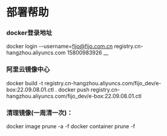 # 部署帮助

### docker登录地址
docker login --username=fijo@fijo.com.cn registry.cn-hangzhou.aliyuncs.com
15800983926
__
### 阿里云镜像中心
docker build -t registry.cn-hangzhou.aliyuncs.com/fijo_dev/e-box:22.09.08.01.ctl .
docker push registry.cn-hangzhou.aliyuncs.com/fijo_dev/e-box:22.09.08.01.ctl

### 清理镜像(一周清一次)：
docker image prune -a -f
docker container prune -f

